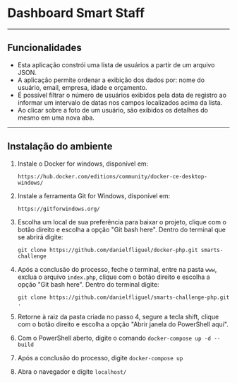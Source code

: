 # Dashboard Smart Staff
---

## Funcionalidades
* Esta aplicação constrói uma lista de usuários a partir de um arquivo JSON.
* A aplicação permite ordenar a exibição dos dados por: nome do usuário, email, empresa, idade e orçamento.
* É possível filtrar o número de usuários exibidos pela data de registro ao informar um intervalo de datas nos campos localizados acima da lista.
* Ao clicar sobre a foto de um usuário, são exibidos os detalhes do mesmo em uma nova aba.
---

## Instalação do ambiente
1. Instale o Docker for windows, disponível em:
    
    `https://hub.docker.com/editions/community/docker-ce-desktop-windows/`

2. Instale a ferramenta Git for Windows, disponível em:

    `https://gitforwindows.org/`

4. Escolha um local de sua preferência para baixar o projeto, clique com o botão direito e escolha a opção "Git bash here". Dentro do terminal que se abrirá digite:

    `git clone https://github.com/danielfliguel/docker-php.git smarts-challenge`

5. Após a conclusão do processo, feche o terminal, entre na pasta `www`, exclua o arquivo `index.php`, clique com o botão direito e escolha a opção "Git bash here". Dentro do terminal digite:

    `git clone https://github.com/danielfliguel/smarts-challenge-php.git .`

6. Retorne à raiz da pasta criada no passo 4, segure a tecla shift, clique com o botão direito e escolha a opção "Abrir janela do PowerShell aqui".

7. Com o PowerShell aberto, digite o comando `docker-compose up -d --build`

8. Após a conclusão do processo, digite `docker-compose up`

9. Abra o navegador e digite `localhost/`